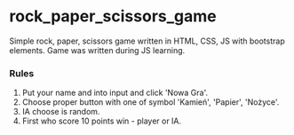 # rock_paper_scissors_game
Simple rock, paper, scissors game written in HTML, CSS, JS with bootstrap elements. Game was written during JS learning.

### Rules
1. Put your name and into input and click 'Nowa Gra'.
2. Choose proper button with one of symbol 'Kamień', 'Papier', 'Nożyce'.
3. IA choose is random.
3. First who score 10 points win - player or IA.

